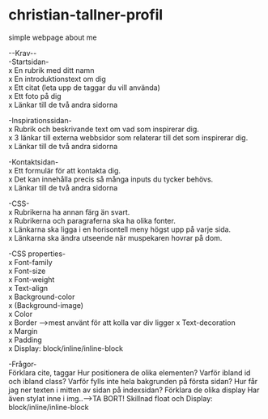 # christian-tallner-profil
simple webpage about me

--Krav--  
-Startsidan-  
x En rubrik med ditt namn  
x En introduktionstext om dig  
x Ett citat (leta upp de taggar du vill använda)  
x Ett foto på dig  
x Länkar till de två andra sidorna  

-Inspirationssidan-  
x Rubrik och beskrivande text om vad som inspirerar dig.  
x 3 länkar till externa webbsidor som relaterar till det som inspirerar dig.   
x Länkar till de två andra sidorna  

-Kontaktsidan-  
x Ett formulär för att kontakta dig.  
x Det kan innehålla precis så många inputs du tycker behövs.  
x Länkar till de två andra sidorna  

-CSS-  
x Rubrikerna ha annan färg än svart.  
x Rubrikerna och paragraferna ska ha olika fonter.  
x Länkarna ska ligga i en horisontell meny högst upp på varje sida.  
x Länkarna ska ändra utseende när muspekaren hovrar på dom.  

-CSS properties-  
x Font-family  
x Font-size  
x Font-weight  
x Text-align  
x Background-color  
x (Background-image)  
x Color  
x Border -->mest använt för att kolla var div ligger
x Text-decoration  
x Margin  
x Padding  
x Display: block/inline/inline-block  


-Frågor-  
Förklara cite, taggar
Hur positionera de olika elementen?
Varför ibland id och ibland class?
Varför fylls inte hela bakgrunden på första sidan?
Hur får jag ner texten i mitten av sidan på indexsidan?
Förklara de olika display
Har även stylat inne i img..-->TA BORT!
Skillnad float och Display: block/inline/inline-block